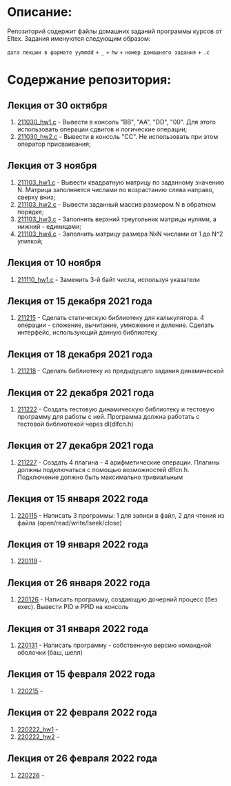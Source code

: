# Описание:
  
Репозиторий содержит файлы домашних заданий программы курсов от Eltex. Задания именуются следующим образом:
  
`дата лекции в формате yymmdd` + `_` + `hw` + `номер домашнего задания` + `.c`
  
# Содержание репозитория:

## Лекция от 30 октября

1. [211030_hw1.c](211030_hw1.c) - Вывести в консоль "BB", "AA", "DD", "00". Для этого использовать операции сдвигов и логические операции;
2. [211030_hw2.c](211030_hw2.c) - Вывести в консоль "CC". Не использовать при этом оператор присваивания;

## Лекция от 3 ноября
1. [211103_hw1.c](211103_hw1.c) - Вывести квадратную матрицу по заданному значению N. Матрица заполняется числами по возрастанию слева направо, сверху вниз;
2. [211103_hw2.c](211103_hw2.c) - Вывести заданный массив размером N в обратном порядке;
3. [211103_hw3.c](211103_hw3.c) - Заполнить верхний треугольник матрицы нулями, а нижний - единицами;
4. [211103_hw4.c](211103_hw4.c) - Заполнить матрицу размера NxN числами от 1 до N^2 улиткой;

## Лекция от 10 ноября

1. [211110_hw1.c](211110_hw1.c) - Заменить 3-й байт числа, используя указатели

## Лекция от 15 декабря 2021 года

1. [211215](211215) - Сделать статическую библиотеку для калькулятора. 4 операции - сложение, вычитание, умножение и деление. Сделать интерфейс, использующий данную библиотеку

## Лекция от 18 декабря 2021 года

1. [211218](211218) - Сделать библиотеку из предыдущего задания динамической

## Лекция от 22 декабря 2021 года

1. [211222](211222) - Создать тестовую динамическую библиотеку и тестовую программу для работы с ней. Программа должна работать с тестовой библиотекой через dl(dlfcn.h)

## Лекция от 27 декабря 2021 года

1. [211227](211227) - Создать 4 плагина - 4 арифметические операции. Плагины должны подключаться с помощью возможностей dlfcn.h. Подключение должно быть максимально тривиальным

## Лекция от 15 января 2022 года

1. [220115](220115) - Написать 3 программы: 1 для записи в файл, 2 для чтения из файла (open/read/write/lseek/close)

## Лекция от 19 января 2022 года

1. [220119]() - 

## Лекция от 26 января 2022 года

1. [220126](220126) - Написать программу, создающую дочерний процесс (без exec). Вывести PID и PPID на консоль

## Лекция от 31 января 2022 года

1. [220131](220131) - Написать программу - собственную версию командной оболочки (баш, шелл)

## Лекция от 15 февраля 2022 года

1. [220215]() - 

## Лекция от 22 февраля 2022 года

1. [220222_hw1]() - 
2. [220222_hw2]() - 

## Лекция от 26 февраля 2022 года

1. [220226]() - 